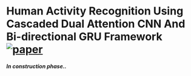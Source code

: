 # Human Activity Recognition Using Cascaded Dual Attention CNN And Bi-directional GRU Framework [![paper](https://img.shields.io/badge/MDPI-J.Imaging-%3CCOLOR%3E.svg)](https://www.mdpi.com/2313-433X/9/7/130)


***In construction phase..***
